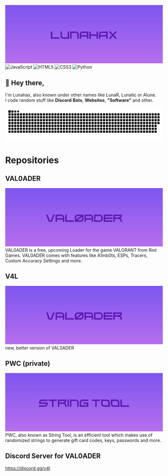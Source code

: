 ![Lunahax](https://raw.githubusercontent.com/Lunahax/Lunahax/main/img/gh_lh.jpg)
![JavaScript](https://img.shields.io/badge/javascript-%23323330.svg?style=for-the-badge&logo=javascript&logoColor=%23F7DF1E)
![HTML5](https://img.shields.io/badge/html5-%23E34F26.svg?style=for-the-badge&logo=html5&logoColor=white)
![CSS3](https://img.shields.io/badge/css3-%231572B6.svg?style=for-the-badge&logo=css3&logoColor=white)
![Python](https://img.shields.io/badge/python-3670A0?style=for-the-badge&logo=python&logoColor=ffdd54)

## 👋 Hey there,
I'm Lunahax, also known under other names like LunaR, Lunatic or Alune.<br>
I code random stuff like **Discord Bots**, **Websites**, **"Software"** and other.

![Sneke eating my contributions :O](https://github.com/Lunahax/Lunahax/blob/output/github-contribution-grid-snake.svg)

# Repositories

## VAL0ADER
[![VAL0ADER](https://raw.githubusercontent.com/Lunahax/Lunahax/main/img/gh_header.jpg)](https://github.com/Lunahax/VAL0ADER)
VAL0ADER is a free, upcoming Loader for the game VALORANT from Riot Games. VAL0ADER comes with features like A1mb0ts, ESPs, Tracers, Custom Accuracy Settings and more.

## V4L
[![V4L](https://raw.githubusercontent.com/Lunahax/Lunahax/main/img/gh_header.jpg)](https://github.com/Lunahax/VAL0ADER)
new, better version of VAL0ADER

## PWC (private)
[![String Tool](https://raw.githubusercontent.com/Lunahax/Lunahax/main/img/gh_st.jpg)](https://github.com/Lunahax/)
PWC, also known as String Tool, is an efficient tool which makes use of randomized strings to generate gift card codes, keys, passwords and more.

## Discord Server for VAL0ADER
https://discord.gg/v4l
